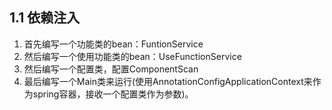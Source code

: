 ## 1.1 依赖注入
1. 首先编写一个功能类的bean：FuntionService
2. 然后编写一个使用功能类的bean：UseFunctionService
3. 然后编写一个配置类，配置ComponentScan
4. 最后编写一个Main类来运行(使用AnnotationConfigApplicationContext来作为spring容器，接收一个配置类作为参数)。